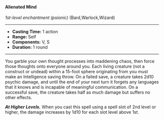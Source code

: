 #### Alienated Mind
*1st-level enchantment* *(psionic)* (Bard,Warlock,Wizard)
___
- **Casting Time:** 1 action
- **Range:** Self
- **Components:** V, S
- **Duration:** 1 round
---
You garble your own thought processes into maddening chaos, then force those thoughts onto everyone around you. Each living creature (not a construct or undead) within a 15-foot sphere originating from you must make an Intelligence saving throw. On a failed save, a creature takes 2d10 psychic damage, and until the end of your next turn it forgets any languages that it knows and is incapable of meaningful communication. On a successful save, the creature takes half as much damage but suffers no other effects.

***At Higher Levels.*** When you cast this spell using a spell slot of 2nd level or higher, the damage increases by 1d10 for each slot level above 1st.
